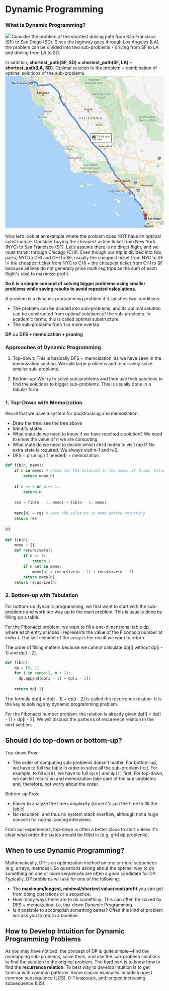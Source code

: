 # Dynamic Programming
### What is Dynamic Programming?
![](https://sipi.usc.edu/~ortega/RD_Examples/bellman.gif)
Consider the problem of the shortest driving path from San Francisco (SF) to San Diego (SD). Since the highway goes through Los Angeles (LA), the problem can be divided into two sub-problems - driving from SF to LA and driving from LA to SD. 

In addition, **shortest_path(SF, SD) = shortest_path(SF, LA) + shortest_path(LA, SD)**. Optimal solution to the problem = combination of optimal solutions of the sub-problems.
![](road.png)

Now let’s look at an example where the problem does NOT have an optimal substructure. Consider buying the cheapest airline ticket from New York (NYC) to San Francisco (SF). Let’s assume there is no direct flight, and we must transit through Chicago (CHI). Even though our trip is divided into two parts, NYC to CHI and CHI to SF, usually the cheapest ticket from NYC to SF != the cheapest ticket from NYC to CHI + the cheapest ticket from CHI to SF because airlines do not generally price multi-leg trips as the sum of each flight's cost to maximize profit.

**So it is a simple concept of solving bigger problems using smaller problems while saving results to avoid repeated calculations.**

A problem is a dynamic programming problem if it satisfies two conditions:
+ The problem can be divided into sub-problems, and its optimal solution can be constructed from optimal solutions of the sub-problems. In academic terms, this is called optimal substructure.
+ The sub-problems from 1 or more overlap.

**DP == DFS + memoization + pruning**

### Approaches of Dynamic Programming
1. Top-down: This is basically DFS + memoization, as we have seen in the memoization section. We split large problems and recursively solve smaller sub-problems.

2. Bottom-up: We try to solve sub-problems and then use their solutions to find the solutions to bigger sub-problems. This is usually done in a tabular form.


### 1. Top-Down with Memoization
Recall that we have a system for backtracking and memoization.
+ Draw the tree: see the tree above
+ Identify states
+ What state do we need to know if we have reached a solution? We need to know the value of n we are computing.
+ What state do we need to decide which child nodes to visit next? No extra state is required. We always visit n-1 and n-2.
+ DFS + pruning (if needed) + memoization
```py
def fib(n, memo):
    if n in memo: # check for the solution in the memo, if found, return it right away
        return memo[n]

    if n == 0 or n == 1:
        return n

    res = fib(n - 1, memo) + fib(n - 2, memo)

    memo[n] = res # save the solution in memo before returning
    return res

OR

def fib(n):
    memo = {}
    def recursive(n):
        if n <= 1:
            return 1
        if n not in memo:
            memo[n] = recursive(n - 1) + recursive(n - 2)
        return memo[n]
    return recusrive(n)

```


### 2. Bottom-up with Tabulation
For bottom-up dynamic programming, we first want to start with the sub-problems and work our way up to the main problem. This is usually done by filling up a table.

For the Fibonacci problem, we want to fill a one-dimensional table dp, where each entry at index i represents the value of the Fibonacci number at index i. The last element of the array is the result we want to return.

The order of filling matters because we cannot calculate dp[i] without dp[i - 1] and dp[i - 2].

```py
def fib(n):
    dp = [0, 1]
    for i in range(2, n + 1):
      dp.append(dp[i - 1] + dp[i - 2])

    return dp[-1]
```
The formula dp[i] = dp[i - 1] + dp[i - 2] is called the recurrence relation. It is the key to solving any dynamic programming problem.

For the Fibonacci number problem, the relation is already given dp[i] = dp[i - 1] + dp[i - 2]. We will discuss the patterns of recurrence relation in the next section.


## Should I do top-down or bottom-up?
Top-down Pros:
+ The order of computing sub-problems doesn't matter. For bottom-up, we have to full the table in order to solve all the sub-problem first. For example, to fill `dp[8]`, we have to full `dp[6]` and `dp[7]` first. For top-down, we can let recursion and memoization take care of the sub-problems and, therefore, not worry about the order.

Bottom-up Pros:
+ Easier to analyze the time complexity (since it's just the time to fill the table)
+ No recursion, and thus no system stack overflow, although not a huge concern for normal coding interviews.

From our experiences, top-down is often a better place to start unless it's clear what order the states should be filled in (e.g. grid dp problems).

## When to use Dynamic Programming?
Mathematically, DP is an optimization method on one or more sequences (e.g, arrays, matrices). So questions asking about the optimal way to do something on one or more sequences are often a good candidate for DP. Typically, DP problems will ask for one of the following:
+ The **maximum/longest, minimal/shortest value/cost/profit** you can get from doing operations or a sequence.
+ How many ways there are to do something. This can often be solved by DFS + memoization, i.e, top-down Dynamic Programming
+ Is it posisble to accomplish something better? Often this kind of problem will ask you to return a boolean.

## How to Develop Intuition for Dynamic Programming Problems
As you may have noticed, the concept of DP is quite simple—find the overlapping sub-problems, solve them, and use the sub-problem solutions to find the solution to the original problem. The hard part is to know how to find the **recurrence relation**. To best way to develop intuition is to get familiar with common patterns. Some classic examples include longest common subsequence (LCS), 0-1 knapsack, and longest increasing subsequence (LIS).

